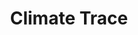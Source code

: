 ---
title: 'Climate Trace'
url: https://climatetrace.org/
image: 1668498228000.png
tags: 'map,datavis,climate change'
description: 'Al Gore backed website to track polluters'
---